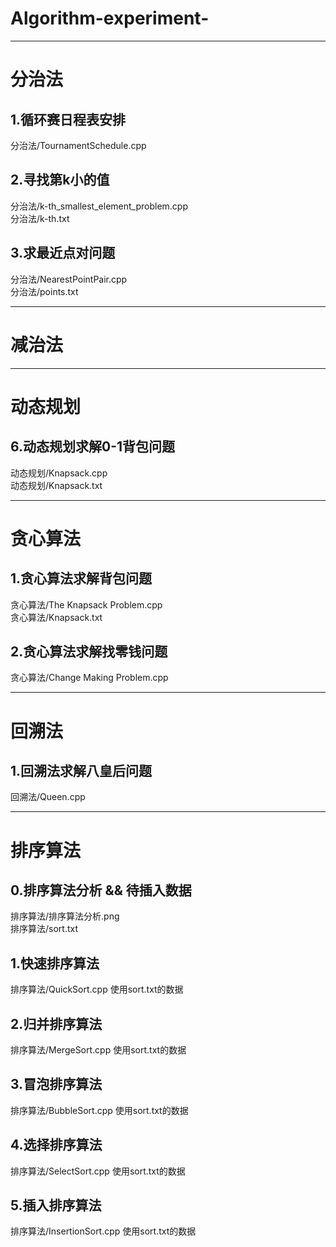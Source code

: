 # Algorithm-experiment-
****
# 分治法
## 1.循环赛日程表安排
分治法/TournamentSchedule.cpp
## 2.寻找第k小的值
分治法/k-th_smallest_element_problem.cpp   
分治法/k-th.txt
## 3.求最近点对问题
分治法/NearestPointPair.cpp   
分治法/points.txt
****
# 减治法
****
# 动态规划
## 6.动态规划求解0-1背包问题
动态规划/Knapsack.cpp  
动态规划/Knapsack.txt  
****
# 贪心算法
## 1.贪心算法求解背包问题
贪心算法/The Knapsack Problem.cpp  
贪心算法/Knapsack.txt  
## 2.贪心算法求解找零钱问题
贪心算法/Change Making Problem.cpp
****
# 回溯法
## 1.回溯法求解八皇后问题
回溯法/Queen.cpp
****
# 排序算法
## 0.排序算法分析 && 待插入数据
排序算法/排序算法分析.png    
排序算法/sort.txt
## 1.快速排序算法
排序算法/QuickSort.cpp  使用sort.txt的数据
## 2.归并排序算法
排序算法/MergeSort.cpp  使用sort.txt的数据
## 3.冒泡排序算法
排序算法/BubbleSort.cpp  使用sort.txt的数据
## 4.选择排序算法
排序算法/SelectSort.cpp  使用sort.txt的数据
## 5.插入排序算法
排序算法/InsertionSort.cpp  使用sort.txt的数据
